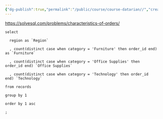 ```yaml
---
{"dg-publish":true,"permalink":"/public/course/course-datarian//","created":"2025-08-29T14:33:22.553+09:00","updated":"2025-08-29T16:08:46.665+09:00"}
---
```


https://solvesql.com/problems/characteristics-of-orders/


```mysql
select

  region as `Region`

  , count(distinct case when category = 'Furniture' then order_id end) as `Furniture`

  , count(distinct case when category = 'Office Supplies' then order_id end) `Office Supplies`

  , count(distinct case when category = 'Technology' then order_id end) `Technology`

from records

group by 1

order by 1 asc

;
```